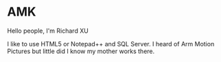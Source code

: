 # AMK

Hello people, I'm Richard XU

I like to use HTML5 or Notepad++ and SQL Server.
I heard of Arm Motion Pictures but little did I know my mother works there. 
